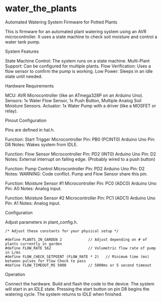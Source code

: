 # water_the_plants
Automated Watering System Firmware for Potted Plants

This is firmware for an automated plant watering system using an AVR microcontroller. It uses a state machine to check soil moisture and control a water tank pump.

System Features

  State Machine Control: The system runs on a state machine.
  Multi-Plant Support: Can be configured for multiple plants.
  Flow Verification: Uses a flow sensor to confirm the pump is working.
  Low Power: Sleeps in an idle state until needed.

Hardware Requirements

  MCU: AVR Microcontroller (like an ATmega328P on an Arduino Uno).
  Sensors: 1x Water Flow Sensor, 1x Push Button, Multiple Analog Soil Moisture Sensors.
  Actuator: 1x Water Pump with a driver (like a MOSFET or relay).

Pinout Configuration

  Pins are defined in hal.h.

  Function: Start Trigger
    Microcontroller Pin: PB0 (PCINT0)
    Arduino Uno Pin: D8
    Notes: Wakes system from IDLE.

  Function: Flow Sensor
    Microcontroller Pin: PD2 (INT0)
    Arduino Uno Pin: D2
    Notes: External interrupt on falling edge. (Probably wired to a push button)

  Function: Pump Control
    Microcontroller Pin: PD2
    Arduino Uno Pin: D2
    Notes: WARNING: Code conflict. Pump and Flow Sensor share this pin.

  Function: Moisture Sensor #1
    Microcontroller Pin: PC0 (ADC0)
    Arduino Uno Pin: A0
    Notes: Analog input.

  Function: Moisture Sensor #2
    Microcontroller Pin: PC1 (ADC1)
    Arduino Uno Pin: A1
    Notes: Analog input.

Configuration

  Adjust parameters in plant_config.h.

    /* Adjust these constants for your physical setup */
    
    #define PLANTS_IN_GARDEN 2            // Adjust depending on # of plants currently in garden
    #define FLOW_RATE 562                 // Volumetric flow rate of pump in L/ms
    #define FLOW_CHECK_SETPOINT (FLOW_RATE * 2)   // Minimum time (ms) between pulses for Flow Check to pass
    #define FLOW_TIMEOUT_MS 5000          // 5000ms or 5 second timeout


Operation

  Connect the hardware.
  Build and flash the code to the device.
  The system will start in an IDLE state.
  Pressing the start button on pin D8 begins the watering cycle.
  The system returns to IDLE when finished.
